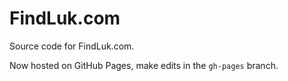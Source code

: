 # FindLuk.com

Source code for FindLuk.com.

Now hosted on GitHub Pages, make edits in the `gh-pages` branch.
